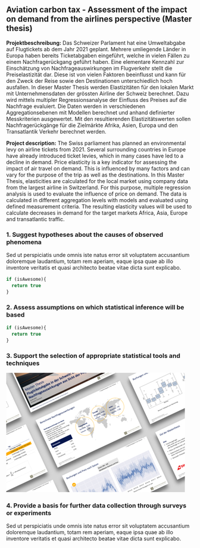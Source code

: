 ## Aviation carbon tax - Assessment of the impact on demand from the airlines perspective (Master thesis)

**Projektbeschreibung:** Das Schweizer Parlament hat eine Umweltabgabe auf Flugtickets ab dem Jahr 2021 geplant. Mehrere umliegende Länder in Europa haben bereits Ticketabgaben eingeführt, welche in vielen Fällen zu einem Nachfragerückgang geführt haben. Eine elementare Kennzahl zur Einschätzung von Nachfrageauswirkungen im Flugverkehr stellt die Preiselastizität dar. Diese ist von vielen Faktoren beeinflusst und kann für den Zweck der Reise sowie den Destinationen unterschiedlich hoch ausfallen. In dieser Master Thesis werden Elastizitäten für den lokalen Markt mit Unternehmensdaten der grössten Airline der Schweiz berechnet. Dazu wird mittels multipler Regressionsanalyse der Einfluss des Preises auf die Nachfrage evaluiert. Die Daten werden in verschiedenen Aggregationsebenen mit Modellen berechnet und anhand definierter Messkriterien ausgewertet. Mit den resultierenden Elastizitätswerten sollen Nachfragerückgänge für die Zielmärkte Afrika, Asien, Europa und den Transatlantik Verkehr berechnet werden.

**Project description:** The Swiss parliament has planned an environmental levy on airline tickets from 2021. Several surrounding countries in Europe have already introduced ticket levies, which in many cases have led to a decline in demand. Price elasticity is a key indicator for assessing the impact of air travel on demand. This is influenced by many factors and can vary for the purpose of the trip as well as the destinations. In this Master Thesis, elasticities are calculated for the local market using company data from the largest airline in Switzerland. For this purpose, multiple regression analysis is used to evaluate the influence of price on demand. The data is calculated in different aggregation levels with models and evaluated using defined measurement criteria. The resulting elasticity values will be used to calculate decreases in demand for the target markets Africa, Asia, Europe and transatlantic traffic.

### 1. Suggest hypotheses about the causes of observed phenomena

Sed ut perspiciatis unde omnis iste natus error sit voluptatem accusantium doloremque laudantium, totam rem aperiam, eaque ipsa quae ab illo inventore veritatis et quasi architecto beatae vitae dicta sunt explicabo. 

```javascript
if (isAwesome){
  return true
}
```

### 2. Assess assumptions on which statistical inference will be based

```javascript
if (isAwesome){
  return true
}
```

### 3. Support the selection of appropriate statistical tools and techniques

<img src="../images/carbontax_thumbnail.jpg?raw=true"/>

### 4. Provide a basis for further data collection through surveys or experiments

Sed ut perspiciatis unde omnis iste natus error sit voluptatem accusantium doloremque laudantium, totam rem aperiam, eaque ipsa quae ab illo inventore veritatis et quasi architecto beatae vitae dicta sunt explicabo.
